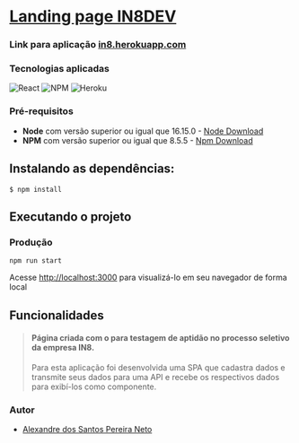 # [Landing page IN8DEV](https://in8.herokuapp.com/)

### Link para aplicação [in8.herokuapp.com](https://in8.herokuapp.com)

### Tecnologias aplicadas

![React](https://img.shields.io/badge/react-%2320232a.svg?style=for-the-badge&logo=react&logoColor=%2361DAFB)
![NPM](https://img.shields.io/badge/NPM-%23000000.svg?style=for-the-badge&logo=npm&logoColor=white)
![Heroku](https://img.shields.io/badge/heroku-%23430098.svg?style=for-the-badge&logo=heroku&logoColor=white)

### Pré-requisitos

- **Node** com versão superior ou igual que 16.15.0 - [Node Download](https://nodejs.org/pt-br/download/)
- **NPM** com versão superior ou igual que 8.5.5 - [Npm Download](https://www.npmjs.com/package/download)

## Instalando as dependências:

```
$ npm install
```

## Executando o projeto

### Produção

```
npm run start
```

Acesse [http://localhost:3000](http://localhost:3000) para visualizá-lo em seu navegador de forma local

## Funcionalidades

> #### Página criada com o para testagem de aptidão no processo seletivo da empresa IN8.
>
> Para esta aplicação foi desenvolvida uma SPA que cadastra dados e transmite seus dados para uma API e recebe os respectivos dados para exibí-los como componente.

### Autor

- [Alexandre dos Santos Pereira Neto](https://www.linkedin.com/in/alexandrespneto)
